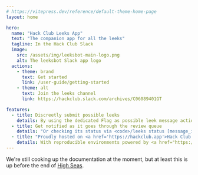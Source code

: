 ```yaml
---
# https://vitepress.dev/reference/default-theme-home-page
layout: home

hero:
  name: "Hack Club Leeks App"
  text: "The companion app for all the leeks"
  tagline: In the Hack Club Slack
  image:
    src: /assets/img/leeksbot-main-logo.png
    alt: The leeksbot Slack app logo
  actions:
    - theme: brand
      text: Get started
      link: /user-guide/getting-started
    - theme: alt
      text: Join the leeks channel
      link: https://hackclub.slack.com/archives/C06089401GT

features:
  - title: Discreetly submit possible leeks
    details: By using the dedicated Flag as possible leek message action without the leek reaction.
  - title: Get notified as it goes through the review queue
    details: "Or checking its status via <code>/leeks status [message_id]</code> slash command"
  - title: "Proudly hosted on <a href='https://hackclub.app'>Hack Club Nest</a>"
    details: With reproducible environments powered by <a href="https://devenv.sh">devenv</a> and Nix.
---
```


We're still cooking up the documentation at the moment, but at least this is up before the end of [High Seas](https://highseas.hackclub.com).
